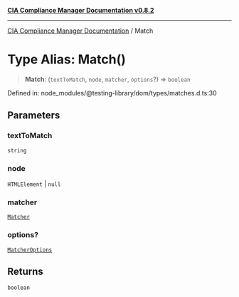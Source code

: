 [**CIA Compliance Manager Documentation v0.8.2**](../README.md)

***

[CIA Compliance Manager Documentation](../globals.md) / Match

# Type Alias: Match()

> **Match**: (`textToMatch`, `node`, `matcher`, `options`?) => `boolean`

Defined in: node\_modules/@testing-library/dom/types/matches.d.ts:30

## Parameters

### textToMatch

`string`

### node

`HTMLElement` | `null`

### matcher

[`Matcher`](Matcher.md)

### options?

[`MatcherOptions`](../interfaces/MatcherOptions.md)

## Returns

`boolean`

